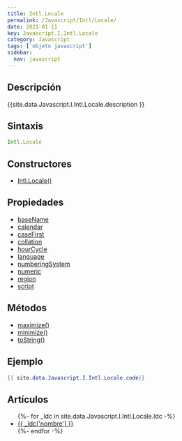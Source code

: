 ```yaml
---
title: Intl.Locale
permalink: /Javascript/Intl/Locale/
date: 2021-01-11
key: Javascript.I.Intl.Locale
category: Javascript
tags: ['objeto javascript']
sidebar: 
  nav: javascript
---
```


## Descripción
{{site.data.Javascript.I.Intl.Locale.description }}

## Sintaxis
~~~javascript
Intl.Locale
~~~

## Constructores
* [Intl.Locale()](/Javascript/Intl/Locale/Intl/Locale/)

## Propiedades
* [baseName](/Javascript/Intl/Locale/baseName/)
* [calendar](/Javascript/Intl/Locale/calendar/)
* [caseFirst](/Javascript/Intl/Locale/caseFirst/)
* [collation](/Javascript/Intl/Locale/collation/)
* [hourCycle](/Javascript/Intl/Locale/hourCycle/)
* [language](/Javascript/Intl/Locale/language/)
* [numberingSystem](/Javascript/Intl/Locale/numberingSystem/)
* [numeric](/Javascript/Intl/Locale/numeric/)
* [region](/Javascript/Intl/Locale/region/)
* [script](/Javascript/Intl/Locale/script/)

## Métodos
* [maximize()](/Javascript/Intl/Locale/maximize/)
* [minimize()](/Javascript/Intl/Locale/minimize/)
* [toString()](/Javascript/Intl/Locale/toString/)

## Ejemplo
~~~java
{{ site.data.Javascript.I.Intl.Locale.code}}
~~~

## Artículos
<ul>
{%- for _ldc in site.data.Javascript.I.Intl.Locale.ldc -%}
   <li>
       <a href="{{_ldc['url'] }}">{{ _ldc['nombre'] }}</a>
   </li>
{%- endfor -%}
</ul>
